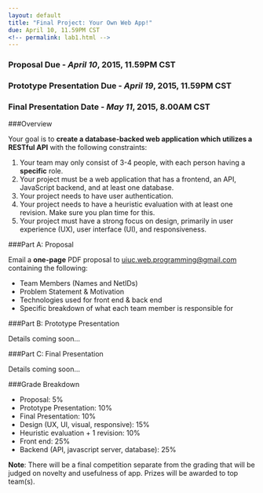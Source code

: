 ```yaml
---
layout: default
title: "Final Project: Your Own Web App!"
due: April 10, 11.59PM CST
<!-- permalink: lab1.html -->
---
```

### Proposal Due - *April 10*, 2015, 11.59PM CST
### Prototype Presentation Due - *April 19*, 2015, 11.59PM CST
### Final Presentation Date - *May 11*, 2015, 8.00AM CST

###Overview

Your goal is to **create a database-backed web application which utilizes a RESTful API** with the following constraints:

1. Your team may only consist of 3-4 people, with each person having a **specific** role.
2. Your project must be a web application that has a frontend, an API, JavaScript backend, and at least one database.
3. Your project needs to have user authentication.
4. Your project needs to have a heuristic evaluation with at least one revision. Make sure you plan time for this.
5. Your project must have a strong focus on design, primarily in user experience (UX), user interface (UI), and responsiveness.

###Part A: Proposal

Email a **one-page** PDF proposal to [uiuc.web.programming@gmail.com](mailto:uiuc.web.programming@gmail.com) containing the following:

+ Team Members (Names and NetIDs)
+ Problem Statement & Motivation
+ Technologies used for front end & back end
+ Specific breakdown of what each team member is responsible for

###Part B: Prototype Presentation

Details coming soon...

###Part C: Final Presentation

Details coming soon...

###Grade Breakdown

+ Proposal: 5%
+ Prototype Presentation: 10%
+ Final Presentation: 10%
+ Design (UX, UI, visual, responsive): 15%
+ Heuristic evaluation + 1 revision: 10%
+ Front end: 25%
+ Backend (API, javascript server, database): 25%

**Note**: There will be a final competition separate from the grading that will be judged on novelty and usefulness of app. Prizes will be awarded to top team(s).